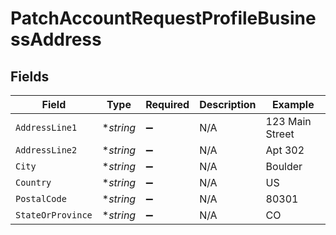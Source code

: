 # PatchAccountRequestProfileBusinessAddress


## Fields

| Field              | Type               | Required           | Description        | Example            |
| ------------------ | ------------------ | ------------------ | ------------------ | ------------------ |
| `AddressLine1`     | **string*          | :heavy_minus_sign: | N/A                | 123 Main Street    |
| `AddressLine2`     | **string*          | :heavy_minus_sign: | N/A                | Apt 302            |
| `City`             | **string*          | :heavy_minus_sign: | N/A                | Boulder            |
| `Country`          | **string*          | :heavy_minus_sign: | N/A                | US                 |
| `PostalCode`       | **string*          | :heavy_minus_sign: | N/A                | 80301              |
| `StateOrProvince`  | **string*          | :heavy_minus_sign: | N/A                | CO                 |